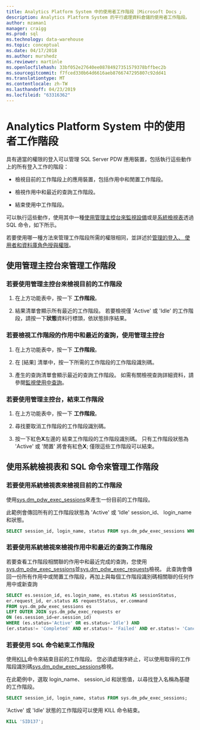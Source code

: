 ```yaml
---
title: Analytics Platform System 中的使用者工作階段 |Microsoft Docs 」
description: Analytics Platform System 的平行處理資料倉儲的使用者工作階段。
author: mzaman1
manager: craigg
ms.prod: sql
ms.technology: data-warehouse
ms.topic: conceptual
ms.date: 04/17/2018
ms.author: murshedz
ms.reviewer: martinle
ms.openlocfilehash: 33bf052e27640ee08784927351579378bffbec2b
ms.sourcegitcommit: f7fced330b64d6616aeb8766747295807c92dd41
ms.translationtype: MT
ms.contentlocale: zh-TW
ms.lasthandoff: 04/23/2019
ms.locfileid: "63316362"
---
```

# <a name="user-sessions-in-analytics-platform-system"></a>Analytics Platform System 中的使用者工作階段
具有適當的權限的登入可以管理 SQL Server PDW 應用裝置，包括執行這些動作上的所有登入工作的階段：  
  
-   檢視目前的工作階段上的應用裝置，包括作用中和閒置工作階段。  
  
-   檢視作用中和最近的查詢工作階段。  
  
-   結束使用中工作階段。  
  
可以執行這些動作，使用其中一種[使用管理主控台來監視設備](monitor-the-appliance-by-using-the-admin-console.md)或是[系統檢視表](tsql-system-views.md)透過 SQL 命令，如下所示。  
  
若要使用哪一種方法來管理工作階段所需的權限相同，並詳述於[管理的登入、 使用者和資料庫角色授與權限](grant-permissions.md#grant-permissions-to-manage-logins-users-and-database-roles)。  
  
## <a name="manage-sessions-by-using-the-admin-console"></a>使用管理主控台來管理工作階段  
  
### <a name="to-view-current-sessions-by-using-the-admin-console"></a>若要使用管理主控台來檢視目前的工作階段  
  
1.  在上方功能表中，按一下 **工作階段**。  
  
2.  結果清單會顯示所有最近的工作階段。 若要檢視僅 'Active' 或 'Idle' 的工作階段，請按一下**狀態**資料行標頭，依狀態排序結果。  
  
### <a name="to-view-active-and-recent-queries-for-a-session-by-using-the-admin-console"></a>若要檢視工作階段的作用中和最近的查詢，使用管理主控台  
  
1.  在上方功能表中，按一下 **工作階段**。  
  
2.  在 [結果] 清單中，按一下所需的工作階段的工作階段識別碼。  
  
3.  產生的查詢清單會顯示最近的查詢工作階段。 如需有關檢視查詢詳細資料，請參閱[監視使用中查詢](monitoring-active-queries.md)。  
  
### <a name="to-end-sessions-by-using-the-admin-console"></a>若要使用管理主控台，結束工作階段  
  
1.  在上方功能表中，按一下 **工作階段**。  
  
2.  尋找要取消工作階段的工作階段識別碼。  
  
3.  按一下紅色**X**左邊的 結束工作階段的工作階段識別碼。 只有工作階段狀態為 'Active' 或 '閒置' 將會有紅色**X**; 僅限這些工作階段可以結束。  
  
## <a name="manage-sessions-by-using-system-views-and-sql-commands"></a>使用系統檢視表和 SQL 命令來管理工作階段  
  
### <a name="to-view-current-sessions-by-using-system-views"></a>若要使用系統檢視表來檢視目前的工作階段  
使用[sys.dm_pdw_exec_sessions](../relational-databases/system-dynamic-management-views/sys-dm-pdw-exec-sessions-transact-sql.md)來產生一份目前的工作階段。  
  
此範例會傳回所有的工作階段狀態為 'Active' 或 'Idle' session_id、 login_name 和狀態。  
  
```sql  
SELECT session_id, login_name, status FROM sys.dm_pdw_exec_sessions WHERE status='Active' OR status='Idle';  
```  
  
### <a name="to-view-active-and-recent-queries-for-a-session-by-using-system-views"></a>若要使用系統檢視來檢視作用中和最近的查詢工作階段  
若要查看工作階段相關聯的作用中和最近完成的查詢，您使用[sys.dm_pdw_exec_sessions](../relational-databases/system-dynamic-management-views/sys-dm-pdw-exec-sessions-transact-sql.md)並[sys.dm_pdw_exec_requests](../relational-databases/system-dynamic-management-views/sys-dm-pdw-exec-requests-transact-sql.md)檢視。 此查詢會傳回一份所有作用中或閒置工作階段，再加上與每個工作階段識別碼相關聯的任何作用中或新查詢  
  
```sql  
SELECT es.session_id, es.login_name, es.status AS sessionStatus,   
er.request_id, er.status AS requestStatus, er.command   
FROM sys.dm_pdw_exec_sessions es   
LEFT OUTER JOIN sys.dm_pdw_exec_requests er   
ON (es.session_id=er.session_id)   
WHERE (es.status='Active' OR es.status='Idle') AND   
(er.status!= 'Completed' AND er.status!= 'Failed' AND er.status!= 'Cancelled');  
```  
  
### <a name="to-end-sessions-by-using-sql-commands"></a>若要使用 SQL 命令結束工作階段  
使用[KILL](../t-sql/language-elements/kill-transact-sql.md)命令來結束目前的工作階段。 您必須處理序終止，可以使用取得的工作階段識別碼[sys.dm_pdw_exec_sessions](../relational-databases/system-dynamic-management-views/sys-dm-pdw-exec-sessions-transact-sql.md)檢視。  
  
在此範例中，選取 login_name、 session_id 和狀態值，以尋找登入名稱為基礎的工作階段。  
  
```sql  
SELECT session_id, login_name, status FROM sys.dm_pdw_exec_sessions;  
```  
  
'Active' 或 'Idle' 狀態的工作階段可以使用 KILL 命令結束。  
  
```sql  
KILL 'SID137';  
```  
  
<!-- MISSING LINKS 
## See Also  
[Common Metadata Query Examples &#40;SQL Server PDW&#41;](../sqlpdw/common-metadata-query-examples-sql-server-pdw.md)  
-->
  

